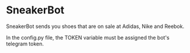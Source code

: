 # SneakerBot
SneakerBot sends you shoes that are on sale at Adidas, Nike and Reebok.

In the config.py file, the TOKEN variable must be assigned the bot's telegram token.

